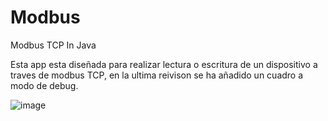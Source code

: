 # Modbus
Modbus TCP In Java


Esta app esta diseñada para realizar lectura o escritura de un dispositivo a traves de modbus TCP, en la ultima reivison se ha añadido un cuadro a modo de debug.


![image](https://github.com/juanvlc23/Modbus/assets/131346567/e6012a08-e4cf-4e5e-aa73-8efe27aa8ae1)
